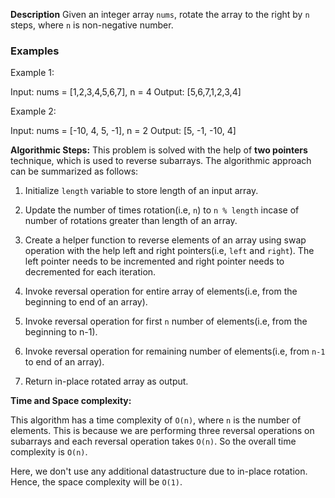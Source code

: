 **Description**
Given an integer array `nums`, rotate the array to the right by `n` steps, where `n` is non-negative number.

### Examples
Example 1:

Input: nums = [1,2,3,4,5,6,7], n = 4
Output: [5,6,7,1,2,3,4]

Example 2:

Input: nums = [-10, 4, 5, -1], n = 2
Output: [5, -1, -10, 4]

**Algorithmic Steps:**
This problem is solved with the help of **two pointers** technique, which is used to reverse subarrays. The algorithmic approach can be summarized as follows:

1. Initialize `length` variable to store length of an input array.

2. Update the number of times rotation(i.e, `n`) to `n % length` incase of number of rotations greater than length of an array.

3. Create a helper function to reverse elements of an array using swap operation with the help left and right pointers(i.e, `left` and `right`). The left pointer needs to be incremented and right pointer needs to decremented for each iteration.

4. Invoke reversal operation for entire array of elements(i.e, from the beginning to end of an array).

5. Invoke reversal operation for first `n` number of elements(i.e, from the beginning to n-1).

6. Invoke reversal operation for remaining number of elements(i.e, from `n-1` to end of an array).

7. Return in-place rotated array as output.

**Time and Space complexity:**

This algorithm has a time complexity of `O(n)`, where `n` is the number of elements. This is because we are performing three reversal operations on subarrays and each reversal operation takes `O(n)`. So the overall time complexity is `O(n)`. 

Here, we don't use any additional datastructure due to in-place rotation. Hence, the space complexity will be `O(1)`.

